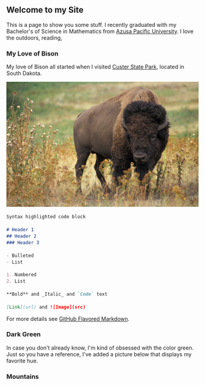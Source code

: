 ## Welcome to my Site

This is a page to show you some stuff.
I recently graduated with my Bachelor's of Science in Mathematics from [Azusa Pacific University](https://www.apu.edu/). I love the outdoors, reading, 


### My Love of Bison

My love of Bison all started when I visited [Custer State Park](https://gfp.sd.gov/parks/detail/custer-state-park/), located in South Dakota.

![Image](American_bison_k5680-1.jpg)

```markdown
Syntax highlighted code block

# Header 1
## Header 2
### Header 3

- Bulleted
- List

1. Numbered
2. List

**Bold** and _Italic_ and `Code` text

[Link](url) and ![Image](src)
```

For more details see [GitHub Flavored Markdown](https://guides.github.com/features/mastering-markdown/).

### Dark Green

In case you don't already know, I'm kind of obsessed with the color green. Just so you have a reference, I've added a picture below that displays my favorite hue. 

### Mountains


